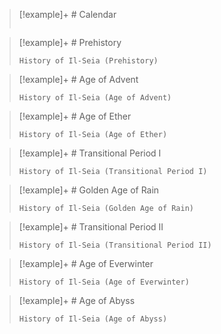 > [!example]+ # Calendar
> ```calendarium
> ```

> [!example]+ # Prehistory
> ```aat-vertical
> History of Il-Seia (Prehistory)
> ```

> [!example]+ # Age of Advent
> ```aat-vertical
> History of Il-Seia (Age of Advent)
> ```

> [!example]+ # Age of Ether
> ```aat-vertical
> History of Il-Seia (Age of Ether)
> ```

> [!example]+ # Transitional Period I
> ```aat-vertical
> History of Il-Seia (Transitional Period I)
> ```

> [!example]+ # Golden Age of Rain
> ```aat-vertical
> History of Il-Seia (Golden Age of Rain)
> ```

> [!example]+ # Transitional Period II
> ```aat-vertical
> History of Il-Seia (Transitional Period II)
> ```

> [!example]+ # Age of Everwinter
> ```aat-vertical
> History of Il-Seia (Age of Everwinter)
> ```

> [!example]+ # Age of Abyss
> ```aat-vertical
> History of Il-Seia (Age of Abyss)
> ```
